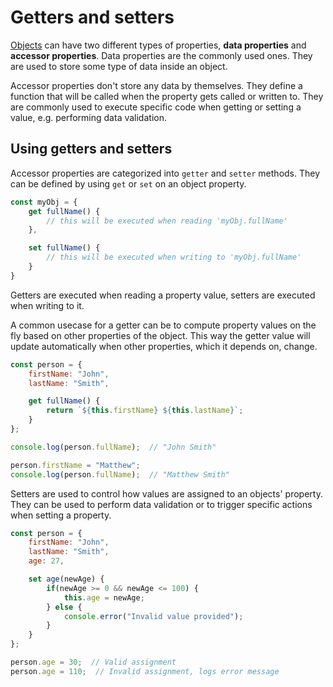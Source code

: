 # Getters and setters

[Objects](js_objects.md) can have two different types of properties, **data properties** and **accessor properties**. Data properties are the commonly used ones. They are used to store some type of data inside an object.

Accessor properties don't store any data by themselves. They define a function that will be called when the property gets called or written to. They are commonly used to execute specific code when getting or setting a value, e.g. performing data validation.

## Using getters and setters

Accessor properties are categorized into `getter` and `setter` methods. They can be defined by using `get` or `set` on an object property.

```js
const myObj = {
	get fullName() {
		// this will be executed when reading 'myObj.fullName'
	},

	set fullName() {
		// this will be executed when writing to 'myObj.fullName'
	}
}
```

Getters are executed when reading a property value, setters are executed when writing to it.

A common usecase for a getter can be to compute property values on the fly based on other properties of the object. This way the getter value will update automatically when other properties, which it depends on, change.

```js
const person = {
	firstName: "John",
	lastName: "Smith",

	get fullName() {
		return `${this.firstName} ${this.lastName}`;
	}
};

console.log(person.fullName);  // "John Smith"

person.firstName = "Matthew";
console.log(person.fullName);  // "Matthew Smith"
```

Setters are used to control how values are assigned to an objects' property. They can be used to perform data validation or to trigger specific actions when setting a property.

```js
const person = {
	firstName: "John",
	lastName: "Smith",
	age: 27,

	set age(newAge) {
		if(newAge >= 0 && newAge <= 100) {
			this.age = newAge;
		} else {
			console.error("Invalid value provided");
		}
	}
};

person.age = 30;  // Valid assignment
person.age = 110;  // Invalid assignment, logs error message
```